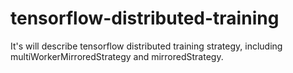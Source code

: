 # tensorflow-distributed-training
It's will describe tensorflow distributed training strategy, including multiWorkerMirroredStrategy and mirroredStrategy. 

